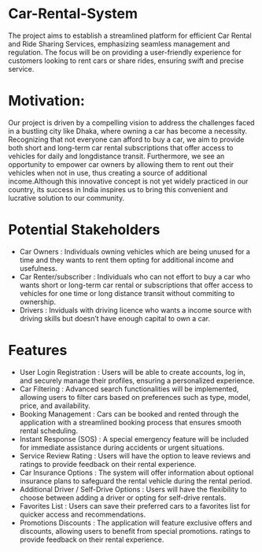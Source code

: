 # Car-Rental-System
The project aims to establish a streamlined platform for efficient Car Rental and Ride
Sharing Services, emphasizing seamless management and regulation. The focus will
be on providing a user-friendly experience for customers looking to rent cars or share
rides, ensuring swift and precise service.

# Motivation:

Our project is driven by a compelling vision to address the challenges faced in a
bustling city like Dhaka, where owning a car has become a necessity. Recognizing that
not everyone can afford to buy a car, we aim to provide both short and long-term
car rental subscriptions that offer access to vehicles for daily and longdistance transit.
Furthermore, we see an opportunity to empower car owners by allowing them to rent
out their vehicles when not in use, thus creating a source of additional income.Although
this innovative concept is not yet widely practiced in our country, its success in India
inspires us to bring this convenient and lucrative solution to our community.

# Potential Stakeholders
- Car Owners : Individuals owning vehicles which are being unused for a time
and they wants to rent them opting for additional income and usefulness.
- Car Renter/subscriber : Individuals who can not effort to buy a car who
wants short or long-term car rental or subscriptions that offer access to vehicles
for one time or long distance transit without commiting to ownership.
- Drivers : Inviduals with driving licence who wants a income source with
driving skills but doesn’t have enough capital to own a car.

# Features
- User Login Registration : Users will be able to create accounts, log in, and
securely manage their profiles, ensuring a personalized experience.
- Car Filtering : Advanced search functionalities will be implemented, allowing
users to filter cars based on preferences such as type, model, price, and availability.
- Booking Management : Cars can be booked and rented through the application
with a streamlined booking process that ensures smooth rental scheduling.
- Instant Response (SOS) : A special emergency feature will be included for
immediate assistance during accidents or urgent situations.
- Service Review Rating : Users will have the option to leave reviews and ratings to provide feedback on their rental experience.
- Car Insurance Options : The system will offer information about optional
insurance plans to safeguard the rental vehicle during the rental period.
- Additional Driver / Self-Drive Options : Users will have the flexibility to
choose between adding a driver or opting for self-drive rentals.
- Favorites List : Users can save their preferred cars to a favorites list for
quicker access and recommendations.
- Promotions Discounts : The application will feature exclusive offers and
discounts, allowing users to benefit from special promotions.
ratings to provide feedback on their rental experience.
